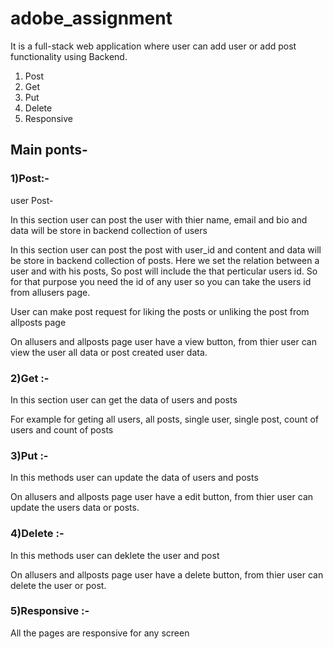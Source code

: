 # adobe_assignment
It is a full-stack web application where user can add user or add post functionality using Backend.
<ol>
<li>Post</li>
<li>Get</li>
<li>Put</li>
<li>Delete</li>
<li>Responsive</li>
</ol>
<h2>Main ponts-</h2>
<h3>1)Post:-</h3>
  <p>user Post-</p>
  <p>In this section user can post the user with thier name, email and bio and data will be store in backend collection of users</p>
  <p>In this section user can post the post with user_id and content and data will be store in backend collection of posts. Here we set the relation between a user and with his posts, So post will include the that perticular users id. So for that purpose you need the id of any user so you can take the users id from allusers page.</p>
  <p>User can make post request for liking the posts or unliking the post from allposts page</p>
  <p>On allusers and allposts page user have a view button, from thier user can view the user all data or post created user data. </p>
  
<h3>2)Get :-</h3>
  <p>In this section user can get the data of users and posts</p>
  <p>For example for geting  all users, all posts, single user, single post, count of users and count of posts</p>
  
<h3>3)Put :-</h3>
<p>In this methods user can update the data of users and posts</p>
<p>On allusers and allposts page user have a edit button, from thier user can update the users data or posts. </p>

<h3>4)Delete :-</h3>
<p>In this methods user can deklete the user and post</p>
<p>On allusers and allposts page user have a delete button, from thier user can delete the user or post. </p>

<h3>5)Responsive :-</h3>
<p>All the pages are responsive for any screen</p>


  

